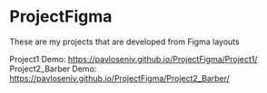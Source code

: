 # ProjectFigma
These are my projects that are developed from Figma layouts

Project1 Demo: https://pavloseniv.github.io/ProjectFigma/Project1/
<br />
Project2_Barber Demo: https://pavloseniv.github.io/ProjectFigma/Project2_Barber/
<br />

